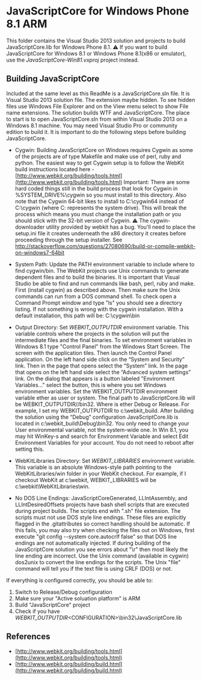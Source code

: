 # JavaScriptCore for Windows Phone 8.1 ARM

This folder contains the Visual Studio 2013 solution and projects to build JavaScriptCore.lib for Windows Phone 8.1.
:warning: If you want to build JavaScriptCore for Windows 8.1 or Windows Phone 8.1(x86 or emulator), use the *JavaScriptCore-Win81.vxproj* project instead.

## Building JavaScriptCore

Included at the same level as this ReadMe is a JavaScriptCore.sln file. It is Visual Studio 2013 solution file. The extension maybe hidden. To see hidden files use Windows File Explorer and on the View menu select to show File name extensions. The solution builds WTF and JavaScriptCore. The place to start is to open JavaScriptCore.sln from within Visual Studio 2013 on a Windows 8.1 machine. You may need Visual Studio Pro or community edition to build it. It is important to do the following steps before building JavaScriptCore.

- Cygwin: Building JavaScriptCore on Windows requires Cygwin as some of the projects are of type Makefile and make use of perl, ruby and python. The easiest way to get Cygwin setup is to follow the WebKit build instructions located here - [http://www.webkit.org/building/tools.html](http://www.webkit.org/building/tools.html) Important: There are some hard coded things still in the build process that look for Cygwin in %SYSTEM_DRIVE%\cygwin so you must install to this directory. Also note that the Cygwin 64-bit likes to install to C:\cygwin64 instead of C:\cygwin (where C: represents the system drive). This will break the process which means you must change the installation path or you should stick with the 32-bit version of Cygwin.
  :warning: The cygwin-downloader utility provided by webkit has a bug. You'll need to place the setup.ini file it creates underneath the x86 directory it creates before proceeding through the setup installer. See http://stackoverflow.com/questions/27080690/build-or-compile-webkit-on-windows7-64bit

- System Path: Update the PATH environment variable to include where to find cygwin/bin. The WebKit projects use Unix commands to generate dependent files and to build the binaries. It is important that Visual Studio be able to find and run commands like bash, perl, ruby and make. First (install cygwin) as described above. Then make sure the Unix commands can run from a DOS command shell. To check open a Command Prompt window and type "ls" you should see a directory listing. If not something is wrong with the cygwin installation. With a default installation, this path will be: C:\cygwin\bin

- Output Directory: Set *WEBKIT_OUTPUTDIR* environment variable. This variable controls where the projects in the solution will put the intermediate files and the final binaries. To set environment variables in Windows 8.1 type "Control Panel" from the Windows Start Screen. The screen with the application tiles. Then launch the Control Panel application. On the left hand side click on the “System and Security” link. Then in the page that opens select the “System” link. In the page that opens on the left hand side select the “Advanced system settings” link. On the dialog that appears is a button labeled "Environment Variables..." select the button, this is where you set Windows environment variables. Set the WEBKIT_OUTPUTDIR environment variable ether as user or system. The final path to JavaScriptCore.lib will be WEBKIT_OUTPUTDIR/<CONFIGURATION>/bin32. Where <CONFIGURATION> is ether Debug or Release.  For example, I set my WEBKIT_OUTPUTDIR to c:\webkit_build. After building the solution using the “Debug” configuration JavaScriptCore.lib is located in c:\webkit_build\Debug\bin32. You only need to change your User environmental variable, not the system-wide one. In Win 8.1, you may hit WinKey-s and search for Environment Variable and select Edit Environment Variables for your account. You do not need to reboot after setting this.

- WebKitLibraries Directory: Set *WEBKIT_LIBRARIES* environment variable. This variable is an absolute Windows-style path pointing to the WebKitLibraries/win folder in your WebKit checkout. For example, if I checkout WebKit at c:\webkit, WEBKIT_LIBRARIES will be c:\webkit\WebKitLibraries\win.

- No DOS Line Endings: JavaScriptCoreGenerated, LLIntAssembly, and LLIntDesiredOffsets projects have bash shell scripts that are executed during project builds. The scripts end with ".sh" file extension. The scripts must not use DOS style line endings. These files are explicitly flagged in the .gitattributes so correct handling should be automatic. If this fails, you may also try when checking the files out on Windows, first execute "git config --system core.autocrlf false" so that DOS line endings are not automatically injected. If during building of the JavaScriptCore solution you see errors about "\r" then most likely the line ending are incorrect. Use the Unix command (available in cygwin) dos2unix to convert the line endings for the scripts. The Unix "file" command will tell you if the text file is using CRLF (DOS) or not.

If everything is configured correctly, you should be able to:

1. Switch to Release/Debug configuration
2. Make sure your "Active soluation platform" is ARM
3. Build "JavaScriptCore" project
4. Check if you have *WEBKIT_OUTPUTDIR*\<CONFIGURATION>\bin32\JavaScriptCore.lib

## References

- [http://www.webkit.org/building/tools.html](http://www.webkit.org/building/tools.html)
- [http://www.webkit.org/building/build.html](http://www.webkit.org/building/build.html)
 
